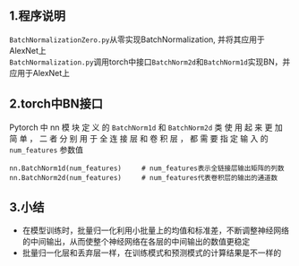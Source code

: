 ## 1.程序说明
`BatchNormalizationZero.py`从零实现BatchNormalization, 并将其应用于AlexNet上<br>
`BatchNormalization.py`调用torch中接口`BatchNorm2d`和`BatchNorm1d`实现BN，并应用于AlexNet上
## 2.torch中BN接口
Pytorch 中 nn 模 块 定 义 的 `BatchNorm1d` 和 `BatchNorm2d` 类 使 ⽤ 起 来 更 加 简 单 ， ⼆ 者 分 别 ⽤ 于 全 连 接 层 和 卷 积 层 ， 都 需 要 指 定 输 ⼊ 的 `num_features` 参数值
```python3
nn.BatchNorm1d(num_features)     # num_features表示全链接层输出矩阵的列数
nn.BatchNorm2d(num_features)     # num_features代表卷积层的输出的通道数
```
## 3.小结
* 在模型训练时，批量归⼀化利⽤⼩批量上的均值和标准差，不断调整神经⽹络的中间输出，从⽽使整个神经⽹络在各层的中间输出的数值更稳定
* 批量归⼀化层和丢弃层⼀样，在训练模式和预测模式的计算结果是不⼀样的
